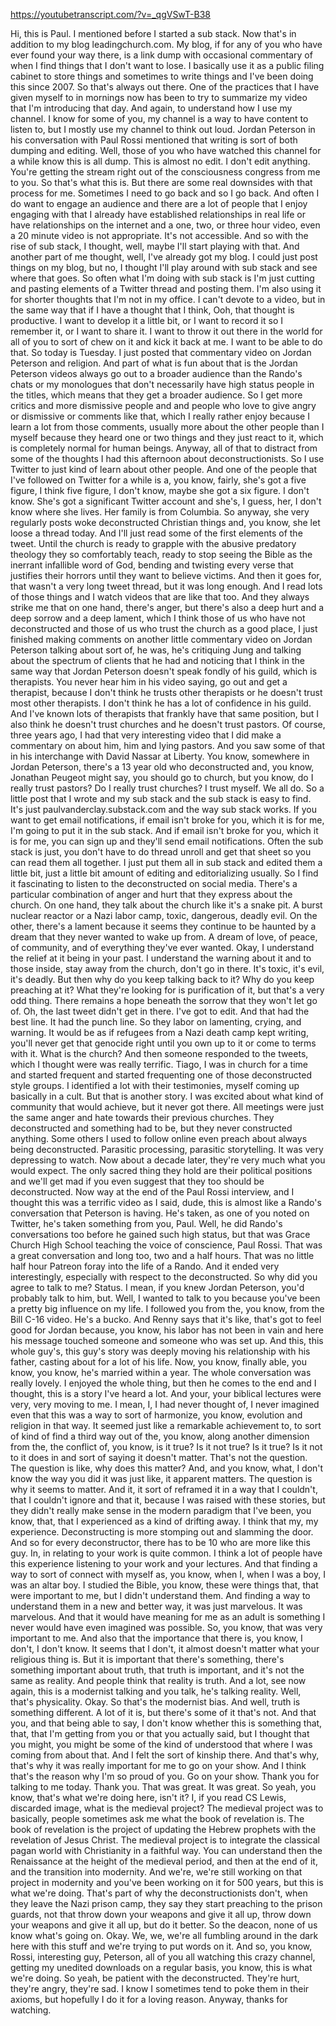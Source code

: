 https://youtubetranscript.com/?v=_qgVSwT-B38

 Hi, this is Paul. I mentioned before I started a sub stack. Now that's in addition to my blog leadingchurch.com. My blog, if for any of you who have ever found your way there, is a link dump with occasional commentary of when I find things that I don't want to lose. I basically use it as a public filing cabinet to store things and sometimes to write things and I've been doing this since 2007. So that's always out there. One of the practices that I have given myself to in mornings now has been to try to summarize my video that I'm introducing that day. And again, to understand how I use my channel. I know for some of you, my channel is a way to have content to listen to, but I mostly use my channel to think out loud. Jordan Peterson in his conversation with Paul Rossi mentioned that writing is sort of both dumping and editing. Well, those of you who have watched this channel for a while know this is all dump. This is almost no edit. I don't edit anything. You're getting the stream right out of the consciousness congress from me to you. So that's what this is. But there are some real downsides with that process for me. Sometimes I need to go back and so I go back. And often I do want to engage an audience and there are a lot of people that I enjoy engaging with that I already have established relationships in real life or have relationships on the internet and a one, two, or three hour video, even a 20 minute video is not appropriate. It's not accessible. And so with the rise of sub stack, I thought, well, maybe I'll start playing with that. And another part of me thought, well, I've already got my blog. I could just post things on my blog, but no, I thought I'll play around with sub stack and see where that goes. So often what I'm doing with sub stack is I'm just cutting and pasting elements of a Twitter thread and posting them. I'm also using it for shorter thoughts that I'm not in my office. I can't devote to a video, but in the same way that if I have a thought that I think, Ooh, that thought is productive. I want to develop it a little bit, or I want to record it so I remember it, or I want to share it. I want to throw it out there in the world for all of you to sort of chew on it and kick it back at me. I want to be able to do that. So today is Tuesday. I just posted that commentary video on Jordan Peterson and religion. And part of what is fun about that is the Jordan Peterson videos always go out to a broader audience than the Rando's chats or my monologues that don't necessarily have high status people in the titles, which means that they get a broader audience. So I get more critics and more dismissive people and and people who love to give angry or dismissive or comments like that, which I really rather enjoy because I learn a lot from those comments, usually more about the other people than I myself because they heard one or two things and they just react to it, which is completely normal for human beings. Anyway, all of that to distract from some of the thoughts I had this afternoon about deconstructionists. So I use Twitter to just kind of learn about other people. And one of the people that I've followed on Twitter for a while is a, you know, fairly, she's got a five figure, I think five figure, I don't know, maybe she got a six figure. I don't know. She's got a significant Twitter account and she's, I guess, her, I don't know where she lives. Her family is from Columbia. So anyway, she very regularly posts woke deconstructed Christian things and, you know, she let loose a thread today. And I'll just read some of the first elements of the tweet. Until the church is ready to grapple with the abusive predatory theology they so comfortably teach, ready to stop seeing the Bible as the inerrant infallible word of God, bending and twisting every verse that justifies their horrors until they want to believe victims. And then it goes for, that wasn't a very long tweet thread, but it was long enough. And I read lots of those things and I watch videos that are like that too. And they always strike me that on one hand, there's anger, but there's also a deep hurt and a deep sorrow and a deep lament, which I think those of us who have not deconstructed and those of us who trust the church as a good place, I just finished making comments on another little commentary video on Jordan Peterson talking about sort of, he was, he's critiquing Jung and talking about the spectrum of clients that he had and noticing that I think in the same way that Jordan Peterson doesn't speak fondly of his guild, which is therapists. You never hear him in his video saying, go out and get a therapist, because I don't think he trusts other therapists or he doesn't trust most other therapists. I don't think he has a lot of confidence in his guild. And I've known lots of therapists that frankly have that same position, but I also think he doesn't trust churches and he doesn't trust pastors. Of course, three years ago, I had that very interesting video that I did make a commentary on about him, him and lying pastors. And you saw some of that in his interchange with David Nassar at Liberty. You know, somewhere in Jordan Peterson, there's a 13 year old who deconstructed and, you know, Jonathan Peugeot might say, you should go to church, but you know, do I really trust pastors? Do I really trust churches? I trust myself. We all do. So a little post that I wrote and my sub stack and the sub stack is easy to find. It's just paulvanderclay.substack.com and the way sub stack works. If you want to get email notifications, if email isn't broke for you, which it is for me, I'm going to put it in the sub stack. And if email isn't broke for you, which it is for me, you can sign up and they'll send email notifications. Often the sub stack is just, you don't have to do thread unroll and get that sheet so you can read them all together. I just put them all in sub stack and edited them a little bit, just a little bit amount of editing and editorializing usually. So I find it fascinating to listen to the deconstructed on social media. There's a particular combination of anger and hurt that they express about the church. On one hand, they talk about the church like it's a snake pit. A burst nuclear reactor or a Nazi labor camp, toxic, dangerous, deadly evil. On the other, there's a lament because it seems they continue to be haunted by a dream that they never wanted to wake up from. A dream of love, of peace, of community, and of everything they've ever wanted. Okay, I understand the relief at it being in your past. I understand the warning about it and to those inside, stay away from the church, don't go in there. It's toxic, it's evil, it's deadly. But then why do you keep talking back to it? Why do you keep preaching at it? What they're looking for is purification of it, but that's a very odd thing. There remains a hope beneath the sorrow that they won't let go of. Oh, the last tweet didn't get in there. I've got to edit. And that had the best line. It had the punch line. So they labor on lamenting, crying, and warning. It would be as if refugees from a Nazi death camp kept writing, you'll never get that genocide right until you own up to it or come to terms with it. What is the church? And then someone responded to the tweets, which I thought were was really terrific. Tiago, I was in church for a time and started frequent and started frequenting one of those deconstructed style groups. I identified a lot with their testimonies, myself coming up basically in a cult. But that is another story. I was excited about what kind of community that would achieve, but it never got there. All meetings were just the same anger and hate towards their previous churches. They deconstructed and something had to be, but they never constructed anything. Some others I used to follow online even preach about always being deconstructed. Parasitic processing, parasitic storytelling. It was very depressing to watch. Now about a decade later, they're very much what you would expect. The only sacred thing they hold are their political positions and we'll get mad if you even suggest that they too should be deconstructed. Now way at the end of the Paul Rossi interview, and I thought this was a terrific video as I said, dude, this is almost like a Rando's conversation that Peterson is having. He's taken, as one of you noted on Twitter, he's taken something from you, Paul. Well, he did Rando's conversations too before he gained such high status, but that was Grace Church High School teaching the voice of conscience, Paul Rossi. That was a great conversation and long too, two and a half hours. That was no little half hour Patreon foray into the life of a Rando. And it ended very interestingly, especially with respect to the deconstructed. So why did you agree to talk to me? Status. I mean, if you knew Jordan Peterson, you'd probably talk to him, but. Well, I wanted to talk to you because you've been a pretty big influence on my life. I followed you from the, you know, from the Bill C-16 video. He's a bucko. And Renny says that it's like, that's got to feel good for Jordan because, you know, his labor has not been in vain and here his message touched someone and someone who was set up. And this, this whole guy's, this guy's story was deeply moving his relationship with his father, casting about for a lot of his life. Now, you know, finally able, you know, you know, he's married within a year. The whole conversation was really lovely. I enjoyed the whole thing, but then he comes to the end and I thought, this is a story I've heard a lot. And your, your biblical lectures were very, very moving to me. I mean, I, I had never thought of, I never imagined even that this was a way to sort of harmonize, you know, evolution and religion in that way. It seemed just like a remarkable achievement to, to sort of kind of find a third way out of the, you know, along another dimension from the, the conflict of, you know, is it true? Is it not true? Is it true? Is it not to it does in and sort of saying it doesn't matter. That's not the question. The question is like, why does this matter? And, and you know, what, I don't know the way you did it was just like, it apparent matters. The question is why it seems to matter. And it, it sort of reframed it in a way that I couldn't, that I couldn't ignore and that it, because I was raised with these stories, but they didn't really make sense in the modern paradigm that I've been, you know, that, that I experienced as a kind of drifting away. I think that my, my experience. Deconstructing is more stomping out and slamming the door. And so for every deconstructor, there has to be 10 who are more like this guy. In, in relating to your work is quite common. I think a lot of people have this experience listening to your work and your lectures. And that finding a way to sort of connect with myself as, you know, when I, when I was a boy, I was an altar boy. I studied the Bible, you know, these were things that, that were important to me, but I didn't understand them. And finding a way to understand them in a new and better way, it was just marvelous. It was marvelous. And that it would have meaning for me as an adult is something I never would have even imagined was possible. So, you know, that was very important to me. And also that the importance that there is, you know, I don't, I don't know. It seems that I don't, it almost doesn't matter what your religious thing is. But it is important that there's something, there's something important about truth, that truth is important, and it's not the same as reality. And people think that reality is truth. And a lot, see now again, this is a modernist talking and you talk, he's talking reality. Well, that's physicality. Okay. So that's the modernist bias. And well, truth is something different. A lot of it is, but there's some of it that's not. And that you, and that being able to say, I don't know whether this is something that, that, that I'm getting from you or that you actually said, but I thought that you might, you might be some of the kind of understood that where I was coming from about that. And I felt the sort of kinship there. And that's why, that's why it was really important for me to go on your show. And I think that's the reason why I'm so proud of you. Go on your show. Thank you for talking to me today. Thank you. That was great. It was great. So yeah, you know, that's what we're doing here, isn't it? I, if you read CS Lewis, discarded image, what is the medieval project? The medieval project was to basically, people sometimes ask me what the book of revelation is. The book of revelation is the project of updating the Hebrew prophets with the revelation of Jesus Christ. The medieval project is to integrate the classical pagan world with Christianity in a faithful way. You can understand then the Renaissance at the height of the medieval period, and then at the end of it, and the transition into modernity. And we're, we're still working on that project in modernity and you've been working on it for 500 years, but this is what we're doing. That's part of why the deconstructionists don't, when they leave the Nazi prison camp, they say they start preaching to the prison guards, not that throw down your weapons and give it all up, throw down your weapons and give it all up, but do it better. So the deacon, none of us know what's going on. Okay. We, we, we're all fumbling around in the dark here with this stuff and we're trying to put words on it. And so, you know, Rossi, interesting guy, Peterson, all of you all watching this crazy channel, getting my unedited downloads on a regular basis, you know, this is what we're doing. So yeah, be patient with the deconstructed. They're hurt, they're angry, they're sad. I know I sometimes tend to poke them in their axioms, but hopefully I do it for a loving reason. Anyway, thanks for watching.